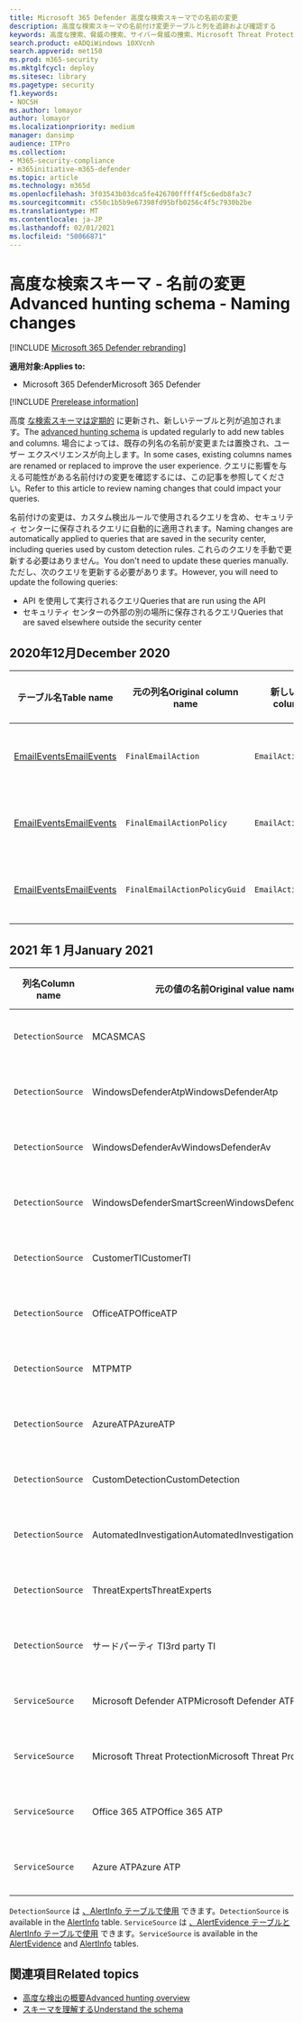 ```yaml
---
title: Microsoft 365 Defender 高度な検索スキーマでの名前の変更
description: 高度な検索スキーマの名前付け変更テーブルと列を追跡および確認する
keywords: 高度な捜索、脅威の捜索、サイバー脅威の捜索、Microsoft Threat Protection、Microsoft 365、mtp、m365、検索、クエリ、テレメトリ、スキーマ リファレンス、kusto、テーブル、データ、名前付けの変更、名前の変更、Microsoft Threat Protection
search.product: eADQiWindows 10XVcnh
search.appverid: met150
ms.prod: m365-security
ms.mktglfcycl: deploy
ms.sitesec: library
ms.pagetype: security
f1.keywords:
- NOCSH
ms.author: lomayor
author: lomayor
ms.localizationpriority: medium
manager: dansimp
audience: ITPro
ms.collection:
- M365-security-compliance
- m365initiative-m365-defender
ms.topic: article
ms.technology: m365d
ms.openlocfilehash: 3f03543b03dca5fe426700ffff4f5c6edb8fa3c7
ms.sourcegitcommit: c550c1b5b9e67398fd95bfb0256c4f5c7930b2be
ms.translationtype: MT
ms.contentlocale: ja-JP
ms.lasthandoff: 02/01/2021
ms.locfileid: "50066871"
---
```

# <a name="advanced-hunting-schema---naming-changes"></a><span data-ttu-id="666d6-104">高度な検索スキーマ - 名前の変更</span><span class="sxs-lookup"><span data-stu-id="666d6-104">Advanced hunting schema - Naming changes</span></span>

[!INCLUDE [Microsoft 365 Defender rebranding](../includes/microsoft-defender.md)]


<span data-ttu-id="666d6-105">**適用対象:**</span><span class="sxs-lookup"><span data-stu-id="666d6-105">**Applies to:**</span></span>
- <span data-ttu-id="666d6-106">Microsoft 365 Defender</span><span class="sxs-lookup"><span data-stu-id="666d6-106">Microsoft 365 Defender</span></span>

[!INCLUDE [Prerelease information](../includes/prerelease.md)]

<span data-ttu-id="666d6-107">高度 [な検索スキーマは定期的](advanced-hunting-schema-tables.md) に更新され、新しいテーブルと列が追加されます。</span><span class="sxs-lookup"><span data-stu-id="666d6-107">The [advanced hunting schema](advanced-hunting-schema-tables.md) is updated regularly to add new tables and columns.</span></span> <span data-ttu-id="666d6-108">場合によっては、既存の列名の名前が変更または置換され、ユーザー エクスペリエンスが向上します。</span><span class="sxs-lookup"><span data-stu-id="666d6-108">In some cases, existing columns names are renamed or replaced to improve the user experience.</span></span> <span data-ttu-id="666d6-109">クエリに影響を与える可能性がある名前付けの変更を確認するには、この記事を参照してください。</span><span class="sxs-lookup"><span data-stu-id="666d6-109">Refer to this article to review naming changes that could impact your queries.</span></span>

<span data-ttu-id="666d6-110">名前付けの変更は、カスタム検出ルールで使用されるクエリを含め、セキュリティ センターに保存されるクエリに自動的に適用されます。</span><span class="sxs-lookup"><span data-stu-id="666d6-110">Naming changes are automatically applied to queries that are saved in the security center, including queries used by custom detection rules.</span></span> <span data-ttu-id="666d6-111">これらのクエリを手動で更新する必要はありません。</span><span class="sxs-lookup"><span data-stu-id="666d6-111">You don't need to update these queries manually.</span></span> <span data-ttu-id="666d6-112">ただし、次のクエリを更新する必要があります。</span><span class="sxs-lookup"><span data-stu-id="666d6-112">However, you will need to update the following queries:</span></span>
- <span data-ttu-id="666d6-113">API を使用して実行されるクエリ</span><span class="sxs-lookup"><span data-stu-id="666d6-113">Queries that are run using the API</span></span>
- <span data-ttu-id="666d6-114">セキュリティ センターの外部の別の場所に保存されるクエリ</span><span class="sxs-lookup"><span data-stu-id="666d6-114">Queries that are saved elsewhere outside the security center</span></span>

## <a name="december-2020"></a><span data-ttu-id="666d6-115">2020年12月</span><span class="sxs-lookup"><span data-stu-id="666d6-115">December 2020</span></span>

| <span data-ttu-id="666d6-116">テーブル名</span><span class="sxs-lookup"><span data-stu-id="666d6-116">Table name</span></span> | <span data-ttu-id="666d6-117">元の列名</span><span class="sxs-lookup"><span data-stu-id="666d6-117">Original column name</span></span> | <span data-ttu-id="666d6-118">新しい列名</span><span class="sxs-lookup"><span data-stu-id="666d6-118">New column name</span></span> | <span data-ttu-id="666d6-119">変更理由</span><span class="sxs-lookup"><span data-stu-id="666d6-119">Reason for change</span></span>
|--|--|--|--|
| [<span data-ttu-id="666d6-120">EmailEvents</span><span class="sxs-lookup"><span data-stu-id="666d6-120">EmailEvents</span></span>](advanced-hunting-emailevents-table.md) | `FinalEmailAction` | `EmailAction` | <span data-ttu-id="666d6-121">お客様のフィードバック</span><span class="sxs-lookup"><span data-stu-id="666d6-121">Customer feedback</span></span> |
| [<span data-ttu-id="666d6-122">EmailEvents</span><span class="sxs-lookup"><span data-stu-id="666d6-122">EmailEvents</span></span>](advanced-hunting-emailevents-table.md) | `FinalEmailActionPolicy` | `EmailActionPolicy` | <span data-ttu-id="666d6-123">お客様のフィードバック</span><span class="sxs-lookup"><span data-stu-id="666d6-123">Customer feedback</span></span> |
| [<span data-ttu-id="666d6-124">EmailEvents</span><span class="sxs-lookup"><span data-stu-id="666d6-124">EmailEvents</span></span>](advanced-hunting-emailevents-table.md) | `FinalEmailActionPolicyGuid` | `EmailActionPolicyGuid` | <span data-ttu-id="666d6-125">お客様のフィードバック</span><span class="sxs-lookup"><span data-stu-id="666d6-125">Customer feedback</span></span> |

## <a name="january-2021"></a><span data-ttu-id="666d6-126">2021 年 1 月</span><span class="sxs-lookup"><span data-stu-id="666d6-126">January 2021</span></span>

| <span data-ttu-id="666d6-127">列名</span><span class="sxs-lookup"><span data-stu-id="666d6-127">Column name</span></span> | <span data-ttu-id="666d6-128">元の値の名前</span><span class="sxs-lookup"><span data-stu-id="666d6-128">Original value name</span></span> | <span data-ttu-id="666d6-129">新しい値の名前</span><span class="sxs-lookup"><span data-stu-id="666d6-129">New value name</span></span> | <span data-ttu-id="666d6-130">変更理由</span><span class="sxs-lookup"><span data-stu-id="666d6-130">Reason for change</span></span>
|--|--|--|--|
| `DetectionSource` | <span data-ttu-id="666d6-131">MCAS</span><span class="sxs-lookup"><span data-stu-id="666d6-131">MCAS</span></span> |    <span data-ttu-id="666d6-132">Microsoft Cloud App Security</span><span class="sxs-lookup"><span data-stu-id="666d6-132">Microsoft Cloud App Security</span></span> | <span data-ttu-id="666d6-133">ブランドの再ブランド化</span><span class="sxs-lookup"><span data-stu-id="666d6-133">Rebranding</span></span> |
| `DetectionSource` | <span data-ttu-id="666d6-134">WindowsDefenderAtp</span><span class="sxs-lookup"><span data-stu-id="666d6-134">WindowsDefenderAtp</span></span>|   <span data-ttu-id="666d6-135">EDR</span><span class="sxs-lookup"><span data-stu-id="666d6-135">EDR</span></span>| <span data-ttu-id="666d6-136">ブランドの再ブランド化</span><span class="sxs-lookup"><span data-stu-id="666d6-136">Rebranding</span></span> |
| `DetectionSource` | <span data-ttu-id="666d6-137">WindowsDefenderAv</span><span class="sxs-lookup"><span data-stu-id="666d6-137">WindowsDefenderAv</span></span> | <span data-ttu-id="666d6-138">ウイルス対策</span><span class="sxs-lookup"><span data-stu-id="666d6-138">Antivirus</span></span> | <span data-ttu-id="666d6-139">ブランドの再ブランド化</span><span class="sxs-lookup"><span data-stu-id="666d6-139">Rebranding</span></span> |
| `DetectionSource` | <span data-ttu-id="666d6-140">WindowsDefenderSmartScreen</span><span class="sxs-lookup"><span data-stu-id="666d6-140">WindowsDefenderSmartScreen</span></span> |  <span data-ttu-id="666d6-141">SmartScreen</span><span class="sxs-lookup"><span data-stu-id="666d6-141">SmartScreen</span></span> | <span data-ttu-id="666d6-142">ブランドの再ブランド化</span><span class="sxs-lookup"><span data-stu-id="666d6-142">Rebranding</span></span> |
| `DetectionSource` | <span data-ttu-id="666d6-143">CustomerTI</span><span class="sxs-lookup"><span data-stu-id="666d6-143">CustomerTI</span></span> |  <span data-ttu-id="666d6-144">カスタム TI</span><span class="sxs-lookup"><span data-stu-id="666d6-144">Custom TI</span></span> | <span data-ttu-id="666d6-145">ブランドの再ブランド化</span><span class="sxs-lookup"><span data-stu-id="666d6-145">Rebranding</span></span> |
| `DetectionSource` | <span data-ttu-id="666d6-146">OfficeATP</span><span class="sxs-lookup"><span data-stu-id="666d6-146">OfficeATP</span></span> | <span data-ttu-id="666d6-147">Microsoft Defender for Office 365</span><span class="sxs-lookup"><span data-stu-id="666d6-147">Microsoft Defender for Office 365</span></span> | <span data-ttu-id="666d6-148">ブランドの再ブランド化</span><span class="sxs-lookup"><span data-stu-id="666d6-148">Rebranding</span></span> |
| `DetectionSource` | <span data-ttu-id="666d6-149">MTP</span><span class="sxs-lookup"><span data-stu-id="666d6-149">MTP</span></span>   | <span data-ttu-id="666d6-150">Microsoft 365 Defender</span><span class="sxs-lookup"><span data-stu-id="666d6-150">Microsoft 365 Defender</span></span> | <span data-ttu-id="666d6-151">ブランドの再ブランド化</span><span class="sxs-lookup"><span data-stu-id="666d6-151">Rebranding</span></span> |
| `DetectionSource` | <span data-ttu-id="666d6-152">AzureATP</span><span class="sxs-lookup"><span data-stu-id="666d6-152">AzureATP</span></span> |    <span data-ttu-id="666d6-153">Microsoft Defender for Identity</span><span class="sxs-lookup"><span data-stu-id="666d6-153">Microsoft Defender for Identity</span></span> | <span data-ttu-id="666d6-154">ブランドの再ブランド化</span><span class="sxs-lookup"><span data-stu-id="666d6-154">Rebranding</span></span> |
| `DetectionSource` | <span data-ttu-id="666d6-155">CustomDetection</span><span class="sxs-lookup"><span data-stu-id="666d6-155">CustomDetection</span></span>   | <span data-ttu-id="666d6-156">カスタム検出</span><span class="sxs-lookup"><span data-stu-id="666d6-156">Custom detection</span></span> | <span data-ttu-id="666d6-157">ブランドの再ブランド化</span><span class="sxs-lookup"><span data-stu-id="666d6-157">Rebranding</span></span> |
| `DetectionSource` | <span data-ttu-id="666d6-158">AutomatedInvestigation</span><span class="sxs-lookup"><span data-stu-id="666d6-158">AutomatedInvestigation</span></span> |<span data-ttu-id="666d6-159">自動調査</span><span class="sxs-lookup"><span data-stu-id="666d6-159">Automated investigation</span></span> | <span data-ttu-id="666d6-160">ブランドの再ブランド化</span><span class="sxs-lookup"><span data-stu-id="666d6-160">Rebranding</span></span> |
| `DetectionSource` | <span data-ttu-id="666d6-161">ThreatExperts</span><span class="sxs-lookup"><span data-stu-id="666d6-161">ThreatExperts</span></span> | <span data-ttu-id="666d6-162">Microsoft 脅威エキスパート</span><span class="sxs-lookup"><span data-stu-id="666d6-162">Microsoft Threat Experts</span></span> | <span data-ttu-id="666d6-163">ブランドの再ブランド化</span><span class="sxs-lookup"><span data-stu-id="666d6-163">Rebranding</span></span> |
| `DetectionSource` | <span data-ttu-id="666d6-164">サードパーティ TI</span><span class="sxs-lookup"><span data-stu-id="666d6-164">3rd party TI</span></span> | <span data-ttu-id="666d6-165">サードパーティ製センサー</span><span class="sxs-lookup"><span data-stu-id="666d6-165">3rd Party sensors</span></span> | <span data-ttu-id="666d6-166">ブランドの再ブランド化</span><span class="sxs-lookup"><span data-stu-id="666d6-166">Rebranding</span></span> |
| `ServiceSource` | <span data-ttu-id="666d6-167">Microsoft Defender ATP</span><span class="sxs-lookup"><span data-stu-id="666d6-167">Microsoft Defender ATP</span></span>| <span data-ttu-id="666d6-168">Microsoft Defender for Endpoint</span><span class="sxs-lookup"><span data-stu-id="666d6-168">Microsoft Defender for Endpoint</span></span> | <span data-ttu-id="666d6-169">ブランドの再ブランド化</span><span class="sxs-lookup"><span data-stu-id="666d6-169">Rebranding</span></span> |
|`ServiceSource` |<span data-ttu-id="666d6-170">Microsoft Threat Protection</span><span class="sxs-lookup"><span data-stu-id="666d6-170">Microsoft Threat Protection</span></span>   | <span data-ttu-id="666d6-171">Microsoft 365 Defender</span><span class="sxs-lookup"><span data-stu-id="666d6-171">Microsoft 365 Defender</span></span> | <span data-ttu-id="666d6-172">ブランドの再ブランド化</span><span class="sxs-lookup"><span data-stu-id="666d6-172">Rebranding</span></span> |
| `ServiceSource` | <span data-ttu-id="666d6-173">Office 365 ATP</span><span class="sxs-lookup"><span data-stu-id="666d6-173">Office 365 ATP</span></span>  |<span data-ttu-id="666d6-174">Microsoft Defender for Office 365</span><span class="sxs-lookup"><span data-stu-id="666d6-174">Microsoft Defender for Office 365</span></span> | <span data-ttu-id="666d6-175">ブランドの再ブランド化</span><span class="sxs-lookup"><span data-stu-id="666d6-175">Rebranding</span></span> |
| `ServiceSource` |<span data-ttu-id="666d6-176">Azure ATP</span><span class="sxs-lookup"><span data-stu-id="666d6-176">Azure ATP</span></span>    |<span data-ttu-id="666d6-177">Microsoft Defender for Identity</span><span class="sxs-lookup"><span data-stu-id="666d6-177">Microsoft Defender for Identity</span></span> | <span data-ttu-id="666d6-178">ブランドの再ブランド化</span><span class="sxs-lookup"><span data-stu-id="666d6-178">Rebranding</span></span> |

<span data-ttu-id="666d6-179">`DetectionSource` は [、AlertInfo テーブルで使用](advanced-hunting-alertinfo-table.md) できます。</span><span class="sxs-lookup"><span data-stu-id="666d6-179">`DetectionSource` is available in the [AlertInfo](advanced-hunting-alertinfo-table.md) table.</span></span> <span data-ttu-id="666d6-180">`ServiceSource` は [、AlertEvidence テーブルと](advanced-hunting-alertevidence-table.md) [AlertInfo テーブルで使用](advanced-hunting-alertinfo-table.md) できます。</span><span class="sxs-lookup"><span data-stu-id="666d6-180">`ServiceSource` is available in the [AlertEvidence](advanced-hunting-alertevidence-table.md) and [AlertInfo](advanced-hunting-alertinfo-table.md) tables.</span></span> 
## <a name="related-topics"></a><span data-ttu-id="666d6-181">関連項目</span><span class="sxs-lookup"><span data-stu-id="666d6-181">Related topics</span></span>
- [<span data-ttu-id="666d6-182">高度な検出の概要</span><span class="sxs-lookup"><span data-stu-id="666d6-182">Advanced hunting overview</span></span>](advanced-hunting-overview.md)
- [<span data-ttu-id="666d6-183">スキーマを理解する</span><span class="sxs-lookup"><span data-stu-id="666d6-183">Understand the schema</span></span>](advanced-hunting-schema-tables.md)